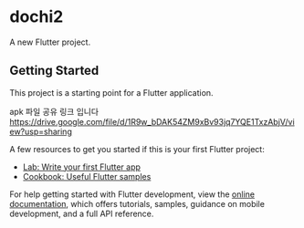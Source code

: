 # dochi2

A new Flutter project.

## Getting Started

This project is a starting point for a Flutter application.

apk 파일 공유 링크 입니다
https://drive.google.com/file/d/1R9w_bDAK54ZM9xBv93jq7YQE1TxzAbjV/view?usp=sharing

A few resources to get you started if this is your first Flutter project:

- [Lab: Write your first Flutter app](https://docs.flutter.dev/get-started/codelab)
- [Cookbook: Useful Flutter samples](https://docs.flutter.dev/cookbook)

For help getting started with Flutter development, view the
[online documentation](https://docs.flutter.dev/), which offers tutorials,
samples, guidance on mobile development, and a full API reference.

